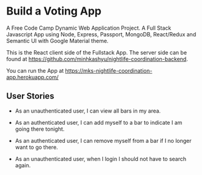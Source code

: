 # Build a Voting App

A Free Code Camp Dynamic Web Application Project. A Full Stack Javascript App using Node, Express, Passport, MongoDB, React/Redux and Semantic UI with Google Material theme.

This is the React client side of the Fullstack App. The server side can be found at https://github.com/minhkashyu/nightlife-coordination-backend.

You can run the App at https://mks-nightlife-coordination-app.herokuapp.com/

## User Stories

* As an unauthenticated user, I can view all bars in my area.

* As an authenticated user, I can add myself to a bar to indicate I am going there tonight.

* As an authenticated user, I can remove myself from a bar if I no longer want to go there.

* As an unauthenticated user, when I login I should not have to search again.